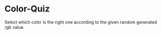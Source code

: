 # Color-Quiz
Select which color is the right one according to the given random generated rgb value.
